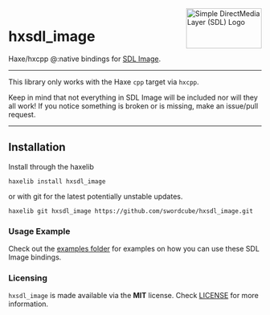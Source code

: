 <img src="https://upload.wikimedia.org/wikipedia/commons/thumb/1/16/Simple_DirectMedia_Layer%2C_Logo.svg/1200px-Simple_DirectMedia_Layer%2C_Logo.svg.png" alt="Simple DirectMedia Layer (SDL) Logo" align="right" width="150" height="80" />

# hxsdl_image

Haxe/hxcpp @:native bindings for [SDL Image](https://github.com/libsdl-org/SDL_image).

---

This library only works with the Haxe `cpp` target via `hxcpp`.

Keep in mind that not everything in SDL Image will be included nor will they all work!
If you notice something is broken or is missing, make an issue/pull request.

---

## Installation

Install through the haxelib

```
haxelib install hxsdl_image
```

or with git for the latest potentially unstable updates.

```
haxelib git hxsdl_image https://github.com/swordcube/hxsdl_image.git
```

### Usage Example
Check out the [examples folder](https://github.com/swordcube/hxsdl_image/tree/main/examples) for examples on how you can use these SDL Image bindings.

### Licensing
`hxsdl_image` is made available via the **MIT** license. Check [LICENSE](https://github.com/swordcube/hxsdl_image/blob/main/LICENSE) for more information.

